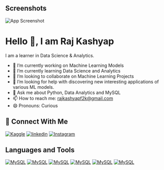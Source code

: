
## Screenshots

![App Screenshot](https://user-images.githubusercontent.com/131454111/235517083-0817b054-8b21-421c-ac82-854c2b06c42f.jpg)


# Hello 👋, I am Raj Kashyap

I am a learner in Data Science & Analytics.

- 🔭 I’m currently working on Machine Learning Models
- 🌱 I’m currently learning Data Science and Analytics
- 👯 I’m looking to collaborate on Machine Learning Projects
- 🤔 I’m looking for help with discovering new interesting applications of various ML models.
- 💬 Ask me about Python, Data Analytics and MySQL
- 📫 How to reach me: rajkashyapf2k@gmail.com
- 😄 Pronouns: Curious
## 🔗 Connect With Me

[![Kaggle](https://img.shields.io/badge/Kaggle-20BEFF.svg?style=for-the-badge&logo=Kaggle&logoColor=white)](https://www.kaggle.com/rajkashyapdx3)
[![linkedin](https://img.shields.io/badge/linkedin-0A66C2?style=for-the-badge&logo=linkedin&logoColor=white)](https://www.linkedin.com/in/raj-kashyap-6617b0146/)
[![Instagram](https://img.shields.io/badge/Instagram-E4405F.svg?style=for-the-badge&logo=Instagram&logoColor=white)](https://www.instagram.com/raj.kashyap.125/)

## Languages and Tools

[![MySQL](https://img.shields.io/badge/MySQL-4479A1.svg?style=for-the-badge&logo=MySQL&logoColor=white)]()
[![MySQL](https://img.shields.io/badge/Keras-D00000.svg?style=for-the-badge&logo=Keras&logoColor=white)]()
[![MySQL](https://img.shields.io/badge/Python-3776AB.svg?style=for-the-badge&logo=Python&logoColor=white)]()
[![MySQL](https://img.shields.io/badge/pandas-150458.svg?style=for-the-badge&logo=pandas&logoColor=white)]()
[![MySQL](https://img.shields.io/badge/NumPy-013243.svg?style=for-the-badge&logo=NumPy&logoColor=white)]()
[![MySQL](https://img.shields.io/badge/Microsoft%20Excel-217346.svg?style=for-the-badge&logo=Microsoft-Excel&logoColor=white)]()
